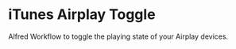 iTunes Airplay Toggle
=====================

Alfred Workflow to toggle the playing state of your Airplay devices.